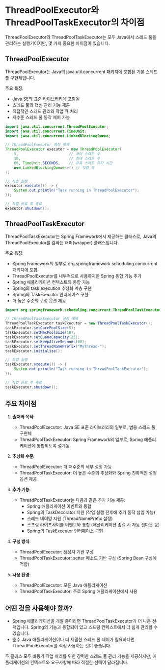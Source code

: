 # ThreadPoolExecutor와 ThreadPoolTaskExecutor의 차이점

ThreadPoolExecutor와 ThreadPoolTaskExecutor는 모두 Java에서 스레드 풀을 관리하는 실행기이지만, 몇 가지 중요한 차이점이 있습니다.

## ThreadPoolExecutor

ThreadPoolExecutor는 Java의 java.util.concurrent 패키지에 포함된 기본 스레드 풀 구현체입니다.

주요 특징:
- Java SE의 표준 라이브러리에 포함됨
- 스레드 풀의 핵심 관리 기능 제공
- 직접적인 스레드 관리와 작업 큐 처리
- 저수준 스레드 풀 동작 제어 가능

```java
import java.util.concurrent.ThreadPoolExecutor;
import java.util.concurrent.TimeUnit;
import java.util.concurrent.LinkedBlockingQueue;

// ThreadPoolExecutor 생성 예제
ThreadPoolExecutor executor = new ThreadPoolExecutor(
    5,                       // 코어 스레드 수
    10,                      // 최대 스레드 수
    60, TimeUnit.SECONDS,    // 유휴 스레드 유지 시간
    new LinkedBlockingQueue<>() // 작업 큐
);

// 작업 실행
executor.execute(() -> {
    System.out.println("Task running in ThreadPoolExecutor");
});

// 작업 완료 후 종료
executor.shutdown();
```

## ThreadPoolTaskExecutor

ThreadPoolTaskExecutor는 Spring Framework에서 제공하는 클래스로, Java의 ThreadPoolExecutor를 감싸는 래퍼(wrapper) 클래스입니다.

주요 특징:
- Spring Framework의 일부로 org.springframework.scheduling.concurrent 패키지에 포함
- ThreadPoolExecutor를 내부적으로 사용하지만 Spring 통합 기능 추가
- Spring 애플리케이션 컨텍스트와 통합 가능
- Spring의 task execution 추상화 계층 구현
- Spring의 TaskExecutor 인터페이스 구현
- 더 높은 수준의 구성 옵션 제공

```java
import org.springframework.scheduling.concurrent.ThreadPoolTaskExecutor;

// ThreadPoolTaskExecutor 생성 예제
ThreadPoolTaskExecutor taskExecutor = new ThreadPoolTaskExecutor();
taskExecutor.setCorePoolSize(5);
taskExecutor.setMaxPoolSize(10);
taskExecutor.setQueueCapacity(25);
taskExecutor.setKeepAliveSeconds(60);
taskExecutor.setThreadNamePrefix("MyThread-");
taskExecutor.initialize();

// 작업 실행
taskExecutor.execute(() -> {
    System.out.println("Task running in ThreadPoolTaskExecutor");
});

// 작업 완료 후 종료
taskExecutor.shutdown();
```

## 주요 차이점

1. **출처와 목적**:
    - ThreadPoolExecutor: Java SE 표준 라이브러리의 일부로, 범용 스레드 풀 구현체
    - ThreadPoolTaskExecutor: Spring Framework의 일부로, Spring 애플리케이션에 통합되도록 설계됨

2. **추상화 수준**:
    - ThreadPoolExecutor: 더 저수준의 세부 설정 가능
    - ThreadPoolTaskExecutor: 더 높은 수준의 추상화와 Spring 친화적인 설정 옵션 제공

3. **추가 기능**:
    - ThreadPoolTaskExecutor는 다음과 같은 추가 기능 제공:
        - Spring 애플리케이션 이벤트와 통합
        - Spring의 TaskDecorator 지원 (작업 실행 전후에 추가 동작 삽입 가능)
        - 스레드 네이밍 지원 (ThreadNamePrefix 설정)
        - 스프링 라이프사이클 이벤트와 통합 (애플리케이션 종료 시 자동 셧다운 등)
        - Spring의 TaskExecutor 인터페이스 구현

4. **구성 방식**:
    - ThreadPoolExecutor: 생성자 기반 구성
    - ThreadPoolTaskExecutor: setter 메소드 기반 구성 (Spring Bean 구성에 적합)

5. **사용 환경**:
    - ThreadPoolExecutor: 모든 Java 애플리케이션
    - ThreadPoolTaskExecutor: 주로 Spring 애플리케이션에서 사용

## 어떤 것을 사용해야 할까?

- Spring 애플리케이션을 개발 중이라면 ThreadPoolTaskExecutor가 더 나은 선택입니다. Spring의 기능과 통합되어 있고 스프링 컨텍스트에서 더 쉽게 관리할 수 있습니다.
- 순수 Java 애플리케이션이나 더 세밀한 스레드 풀 제어가 필요하다면 ThreadPoolExecutor를 직접 사용하는 것이 좋습니다.

두 클래스 모두 비동기 작업 처리를 위한 강력한 스레드 풀 관리 기능을 제공하지만, 애플리케이션의 컨텍스트와 요구사항에 따라 적절한 선택이 달라집니다.
